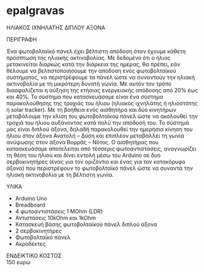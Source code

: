 # epalgravas
ΗΛΙΑΚΟΣ ΙΧΝΗΛΑΤΗΣ ΔΙΠΛΟΥ ΑΞΟΝΑ

ΠΕΡΙΓΡΑΦΗ

Ένα φωτοβολταϊκό πάνελ έχει βέλτιστη απόδοση όταν έχουμε κάθετη πρόσπτωση της ηλιακής ακτινοβολίας. Με δεδομένο ότι ο ήλιος μετακινείται διαρκώς κατά την διάρκεια της ημέρας, θα πρέπει, εάν θέλουμε να βελτιστοποιήσουμε την απόδοση ενός φωτοβολταϊκού συστήματος, να περιστρέφουμε τα πάνελ ώστε να συναντούν την ηλιακή ακτινοβολία με τη μικρότερη δυνατή γωνία. Με αυτόν τον τρόπο διασφαλίζεται η αύξηση της ετήσιας ενεργειακής απόδοσης από 20% έως και 40%.
Το σύστημα που κατασκευάσαμε είναι ένα σύστημα παρακολούθησης της τροχιάς του ήλιου (ηλιακός ιχνηλάτης ή ηλιοστάτης ή solar tracker). Με τη βοήθεια ενός αισθητήρα και δύο κινητήρων μεταβάλουμε την κλίση του φωτοβολταϊκού πάνελ ώστε να ακολουθεί την τροχιά του ήλιου αυξάνοντας κατά πολύ την απόδοσή του.
Το σύστημά μας είναι διπλού άξονα, δηλαδή παρακολουθεί την ημερήσια κίνηση του ήλιου στον άξονα Ανατολή – Δύση  και επιπλέον μεταβάλλει τη γωνία ανύψωσης στον άξονα Βορράς – Νότος. 
Ο αισθητήρας που κατασκευάσαμε αποτελείται από τέσσερις φωτοαντιστάσεις, αναγνωρίζει τη θέση του ήλιου και δίνει εντολή μέσω του Arduino σε δυο σερβοκινητήρες (ένας για τον οριζόντιο και ένας για τον κατακόρυφο άξονα) που περιστρέφουν το φωτοβολταϊκό πάνελ ώστε να συναντά την ηλιακή ακτινοβολία με τη βέλτιστη γωνία.

ΥΛΙΚΑ
-	Arduino Uno
-	Breadboard
-	4 φωτοαντιστάσεις 1 MOhm (LDR)
-	Αντιστάσεις 10kOhm και 1kOhm
-	Κατασκευή βάσης φωτοβολταϊκού πάνελ διπλού άξονα
-	2 σερβοκινητήρες
-	Φωτοβολταϊκό πάνελ
-	Ακροδέκτες

ΕΝΔΕΙΚΤΙΚΟ ΚΟΣΤΟΣ  
150 ευρώ
